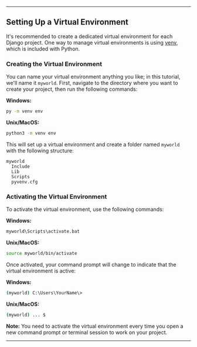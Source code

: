 

---

## Setting Up a Virtual Environment

It's recommended to create a dedicated virtual environment for each Django project. One way to manage virtual environments is using [venv](https://docs.python.org/3/tutorial/venv.html), which is included with Python.

### Creating the Virtual Environment

You can name your virtual environment anything you like; in this tutorial, we'll name it `myworld`. First, navigate to the directory where you want to create your project, then run the following commands:

**Windows:**

```bash
py -m venv env
```

**Unix/MacOS:**

```bash
python3 -m venv env
```

This will set up a virtual environment and create a folder named `myworld` with the following structure:

```
myworld  
  Include  
  Lib  
  Scripts  
  pyvenv.cfg
```

### Activating the Virtual Environment

To activate the virtual environment, use the following commands:

**Windows:**

```bash
myworld\Scripts\activate.bat
```

**Unix/MacOS:**

```bash
source myworld/bin/activate
```

Once activated, your command prompt will change to indicate that the virtual environment is active:

**Windows:**

```bash
(myworld) C:\Users\YourName\>
```

**Unix/MacOS:**

```bash
(myworld) ... $
```

**Note:** You need to activate the virtual environment every time you open a new command prompt or terminal session to work on your project.

---

